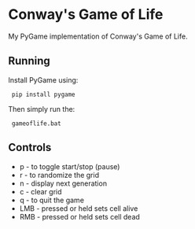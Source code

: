 Conway's Game of Life
=====================

My PyGame implementation of Conway's Game of Life.

Running
-------
Install PyGame using:

```` pip install pygame```` 

Then simply run the:

```` gameoflife.bat```` 

Controls
--------

- p - to toggle start/stop (pause)
- r - to randomize the grid
- n - display next generation
- c - clear grid
- q - to quit the game 
- LMB - pressed or held sets cell alive
- RMB - pressed or held sets cell dead